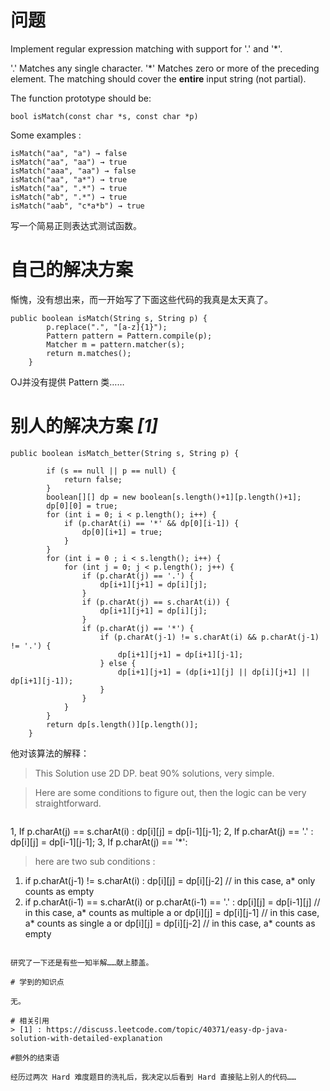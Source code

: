 # 问题 
Implement regular expression matching with support for '.' and '\*'.

'.' Matches any single character.
'\*' Matches zero or more of the preceding element.
The matching should cover the **entire** input string (not partial).

The function prototype should be:
```
bool isMatch(const char *s, const char *p)
```

Some examples : 
```
isMatch("aa", "a") → false
isMatch("aa", "aa") → true
isMatch("aaa", "aa") → false
isMatch("aa", "a*") → true
isMatch("aa", ".*") → true
isMatch("ab", ".*") → true
isMatch("aab", "c*a*b") → true
```

写一个简易正则表达式测试函数。

# 自己的解决方案

惭愧，没有想出来，而一开始写了下面这些代码的我真是太天真了。
```
public boolean isMatch(String s, String p) {
		p.replace(".", "[a-z]{1}");
		Pattern pattern = Pattern.compile(p);
		Matcher m = pattern.matcher(s);
		return m.matches();
	}
```

OJ并没有提供 Pattern 类……

# 别人的解决方案 ***[1]***

```
public boolean isMatch_better(String s, String p) {

	    if (s == null || p == null) {
	        return false;
	    }
	    boolean[][] dp = new boolean[s.length()+1][p.length()+1];
	    dp[0][0] = true;
	    for (int i = 0; i < p.length(); i++) {
	        if (p.charAt(i) == '*' && dp[0][i-1]) {
	            dp[0][i+1] = true;
	        }
	    }
	    for (int i = 0 ; i < s.length(); i++) {
	        for (int j = 0; j < p.length(); j++) {
	            if (p.charAt(j) == '.') {
	                dp[i+1][j+1] = dp[i][j];
	            }
	            if (p.charAt(j) == s.charAt(i)) {
	                dp[i+1][j+1] = dp[i][j];
	            }
	            if (p.charAt(j) == '*') {
	                if (p.charAt(j-1) != s.charAt(i) && p.charAt(j-1) != '.') {
	                    dp[i+1][j+1] = dp[i+1][j-1];
	                } else {
	                    dp[i+1][j+1] = (dp[i+1][j] || dp[i][j+1] || dp[i+1][j-1]);
	                }
	            }
	        }
	    }
	    return dp[s.length()][p.length()];
	}
```

他对该算法的解释：

>This Solution use 2D DP. beat 90% solutions, very simple.

>Here are some conditions to figure out, then the logic can be very straightforward.

>```
1, If p.charAt(j) == s.charAt(i) :  dp[i][j] = dp[i-1][j-1];
2, If p.charAt(j) == '.' : dp[i][j] = dp[i-1][j-1];
3, If p.charAt(j) == '*': 

>here are two sub conditions :
1. if p.charAt(j-1) != s.charAt(i) : dp[i][j] = dp[i][j-2]  // in this case, a* only counts as empty
2. if p.charAt(i-1) == s.charAt(i) or p.charAt(i-1) == '.' :
       dp[i][j] = dp[i-1][j]   // in this case, a* counts as multiple a 
  or   dp[i][j] = dp[i][j-1]   // in this case, a* counts as single a
  or   dp[i][j] = dp[i][j-2]   // in this case, a* counts as empty
```

研究了一下还是有些一知半解……献上膝盖。

# 学到的知识点

无。

# 相关引用
> [1] : https://discuss.leetcode.com/topic/40371/easy-dp-java-solution-with-detailed-explanation

#额外的结束语

经历过两次 Hard 难度题目的洗礼后，我决定以后看到 Hard 直接贴上别人的代码……